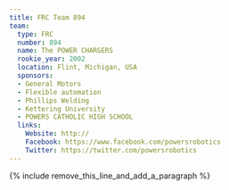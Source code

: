 ```yaml
---
title: FRC Team 894
team:
  type: FRC
  number: 894
  name: The POWER CHARGERS
  rookie_year: 2002
  location: Flint, Michigan, USA
  sponsors:
  - General Motors
  - Flexible automation
  - Phillips Welding
  - Kettering University
  - POWERS CATHOLIC HIGH SCHOOL
  links:
    Website: http://
    Facebook: https://www.facebook.com/powersrobotics
    Twitter: https://twitter.com/powersrobotics
---
```


{% include remove_this_line_and_add_a_paragraph %}